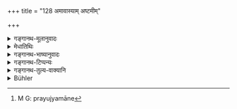 +++
title = "128 अमावास्याम् अष्टमीम्"

+++

<details><summary>गङ्गानथ-मूलानुवादः</summary>

On the Moonless Day, on the eighth, on the Full Moon Day, and on the Fourteenth, the twice-born Accomplished Student shall always remain a “Religious Student,” even during the “season.”—(128)
</details>

<details><summary>मेधातिथिः</summary>

**ब्रह्मचारी भवेत्** । ब्रह्मचारिधर्मो मैथुननिवृत्तिर् अतिदिश्यते, न पुनर् भिक्षाचरणादिः । **अप्य् ऋताव्** इति संबन्धात् तद् एव प्रथमं हृदयम् आगच्छति । 

- <u>अन्ये तु</u> मधुमांसनिवृत्तिम् अपीच्छन्त्य् एतेष्व् अहःसु । तत्र स्मृत्यन्तरम् उदाहार्यम् ।

- षष्ठ्यष्टमीम् अमावास्याम् उभयत्र चतुर्दशीम् ।

- वर्जयेत् पौर्णमासीं च तैले मांसे भगे क्षुरे ॥

- <u>अन्ये त्व्</u> आहुर् ब्रह्मचारीति विशिष्टाश्रमिणो नामधेयम् एतत् । अत आश्रमान्तरवर्तिनि गृहस्थादौ प्रयुज्यमानो[^२०२] वेदग्रहणार्थधर्मलक्षणयातिदेशार्थो भवति । **ब्रह्मचारी भवेत्** । परशब्दो हि परत्र प्रयुज्यमानो वत्यर्थं गमयति । सर्वेषु ब्रह्मचारिधर्मेषु प्राप्तेष्व् अग्नीन्धनभैक्ष्यचरणादयः "आ समावर्तनात् कुर्यात्" (म्ध् २.१०८) इति वचनात्, "गृहस्थः शेषभुक्" (म्ध् ३.१०७) इति च प्रत्यक्षे विनिवर्तन्ते । केवलं मधुमांसमैथुनप्रतिशेधमात्रम् अतिदिश्यत इति । 


[^२०२]:
     M G: prayujyamāne

- <u>प्रसिद्धस्</u> तु ब्रह्मचारिशब्दो मैथुननिवृत्ताव् एवेति, यत्किंचिद् एतत् ॥ ४.१२८ ॥
</details>

<details><summary>गङ्गानथ-भाष्यानुवादः</summary>

‘*Shall remain a Religious Student*.’—Abstention from congugal intercourse is among the duties of the Religious Student; and it is this that is meant here; and not the other duties of begging food, and so forth. Specially, as the phrase ‘even during the season’ brings to mind that one duty first of all.

Others hold that, during the days mentioned, the eating of honey and meat is also meant to be avoided. In support of this view, it is necessary to quote another *Smṛti-* text: ‘The use of oil, meat, the female generative organ and the razor is to be avoided on the sixth, on the Moonless Day, on the fourteenth of both fortnights and on the Full Moon Day.’

Others, again, have offered the following explanation:—“‘Religious Student’ is the name given to a person in a particular Life-stage; hence, when it is applied to the Householder and persons in other life-stages, it becomes simply indicative of that peculiar characteristic of the Religious Student which consists in the performance of duties conducive to Vedic Study; this is the case with the expression, ‘should remain a Religious Student.’ When the name of one thing is applied to another, it denotes *similarity*; and, in accordance with this principle, the expression would mean the adoption of all the duties of the Religious Student,—such as begging for food, tending of the Fire, and so forth. But the presence of such directions as, ‘all this should be done *till the ceremony of Return*’ (2.108), and ‘the Householder shall eat the remnants,’ clearly preclude the said duties of ‘begging for food’ and the like (which would be incompatiable with the duty of ‘eating the remnants’) \[and the other duties are clearly laid down as to be observed only *till the ceremony of Return* \]. So that, the expression in question can only indicate the avoiding of Honey, Meat and Sexual Intercourse (which is among the duties of the Religious Student, and is compatible with the life of the Householder).”

But there is not much in all this; since the term, ‘Religious Student,’ is generally used in the sense of ‘avoiding sexual intercourse.’—(128)
</details>

<details><summary>गङ्गानथ-टिप्पन्यः</summary>

This verse is quoted in *Mitākṣarā* (on 1.79);—in *Aparārka* (p. 103),
which adds that on the ground of the terms ‘*Aṣṭami*’ and ‘*Caturdaśī*’
occurring along with ‘*Amāvasyā*’, it is understood that they stand for
the eighth and fourteenth days of the *Fortnight*,—not of the
‘season’;—and that the particle ‘*api*’ indicates that intercourse on
the dates mentioned is to be avoided, also when they happen to fall
outside the ‘season’;—and in *Hemādri* (Kāla, p. 724), which adds that
‘*Aṣṭamī*’ and ‘*Caturdaśī* mentioned as they are along with
‘*Amāvasyā*,’ must stand for the eighth and fourteenth days *of the
fortnight*, not those of the wife’s ‘period.’

It is quoted in *Madanapārijāta* (p. 346);—in *Parāśaramādhava* (Ācāra,
p. 498), which adds that the passage is to be construed as
‘*strīsaṅgatyāgena brahmacārī bhavet*’; ‘on the dates of the month
specified, one should behave like the Student by avoiding intercourse
with his wife’;—in *Prāyaścittaviveka* (pp. 286 and 368), as forbidding
sexual intercourse on ‘*parva*’ days, and adds that ‘*snātakaḥ*’ here
stands for the *House-holder*;—in *Saṃskāraratnamālā* (p. 683);—in
*Smṛticandrikā* (Saṃskāra, p. 38);—and in *Vīramitrodaya* (Saṃskāra, p.
155), which adds that the particle ‘*ca*’ is meant to include the
*Saṅkrānti* day,—and explains the term ‘*snātaka*’ to mean ‘one whose
wife has bathed for her season.’
</details>

<details><summary>गङ्गानथ-तुल्य-वाक्यानि</summary>

*Mahābhārata* (13.140.11).—‘One who approaches his wife only during the
periods remains a *Religious Student*.’

*Āpastamba Dharmasūtra* (2.1.17).—‘Recourse to one's wife during the
periods is in itself an observance.’

Do. (Aparārka, p. 104).—‘The observances of the householder...... He
shall not approach his wife on the eighth, fourteenth and fifteenth days
of the fortnight.’

*Yājñavalkya* (1.79).—‘He should avoid his wife during the *Parvas*.’

*Vaśiṣṭha* (12.18).—‘One should have recourse only to his wife, only
during her periods, avoiding the *Parvas*.’

*Viṣṇu* (68.1).—‘He shall not approach his wife on the eighth, the
fourteenth and the fifteenth days of the month.’

*Baudhāyana* (1.11.36).—‘He shall not eat meat, nor shall he approach
his wife.’

*Viṣṇupurāṇa* (Parāśaramādhava, p. 499).—‘The fourteenth, eighth,
moonless day, full moon day, the day on which the sun passes from one
sign to the other, are the *Parvas*; one who has recourse to his wife on
these days goes to hell.’
</details>

<details><summary>Bühler</summary>

128	A twice-born man who is a Snataka shall remain chaste on the new-moon day, on the eighth (lunar day of each half-month), on the full-moon day, and on the fourteenth, even (if they fall) in the period (proper for conjugal intercourse).
</details>

